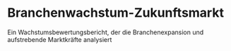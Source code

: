 # Branchenwachstum-Zukunftsmarkt
Ein Wachstumsbewertungsbericht, der die Branchenexpansion und aufstrebende Marktkräfte analysiert
